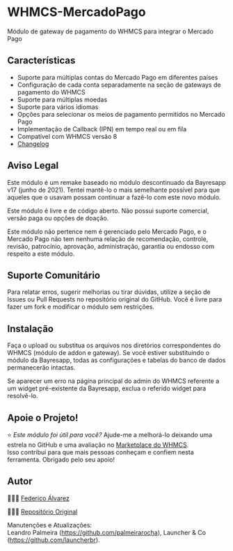 # WHMCS-MercadoPago

Módulo de gateway de pagamento do WHMCS para integrar o Mercado Pago

## Características

  - Suporte para múltiplas contas do Mercado Pago em diferentes países
  - Configuração de cada conta separadamente na seção de gateways de pagamento do WHMCS
  - Suporte para múltiplas moedas
  - Suporte para vários idiomas
  - Opções para selecionar os meios de pagamento permitidos no Mercado Pago
  - Implementação de Callback (IPN) em tempo real ou em fila
  - Compatível com WHMCS versão 8
  - [Changelog](https://github.com/fedealvz/WHMCS-MercadoPago/releases)

## Aviso Legal

Este módulo é um remake baseado no módulo descontinuado da Bayresapp v17 (junho de 2021). Tentei mantê-lo o mais semelhante possível para que aqueles que o usavam possam continuar a fazê-lo com este novo módulo.

Este módulo é livre e de código aberto. Não possui suporte comercial, versão paga ou opções de doação.

Este módulo não pertence nem é gerenciado pelo Mercado Pago, e o Mercado Pago não tem nenhuma relação de recomendação, controle, revisão, patrocínio, aprovação, administração, garantia ou endosso com respeito a este módulo.

## Suporte Comunitário

Para relatar erros, sugerir melhorias ou tirar dúvidas, utilize a seção de Issues ou Pull Requests no repositório original do GitHub. Você é livre para fazer um fork e modificar o módulo sem restrições.

## Instalação

Faça o upload ou substitua os arquivos nos diretórios correspondentes do WHMCS (módulo de addon e gateway). Se você estiver substituindo o módulo da Bayresapp, todas as configurações e tabelas do banco de dados permanecerão intactas.

Se aparecer um erro na página principal do admin do WHMCS referente a um widget pré-existente da Bayresapp, exclua o referido widget para resolvê-lo.

## Apoie o Projeto\!

⭐️ *Este módulo foi útil para você?* Ajude-me a melhorá-lo deixando uma estrela no GitHub e uma avaliação no [Marketplace do WHMCS](https://marketplace.whmcs.com/product/6720-mercadopago-gateway#reviews).</br> Isso contribui para que mais pessoas conheçam e confiem nesta ferramenta. Obrigado pelo seu apoio\!

## Autor

👨🏼‍💻️ [Federico Álvarez](https://federicoalvarez.net)

👨🏼‍💻️ [Repositório Original](https://github.com/fedealvz/WHMCS-MercadoPago)

Manutenções e Atualizações: </br>
Leandro Palmeira (https://github.com/palmeirarocha), Launcher & Co (https://github.com/launcherbr).

